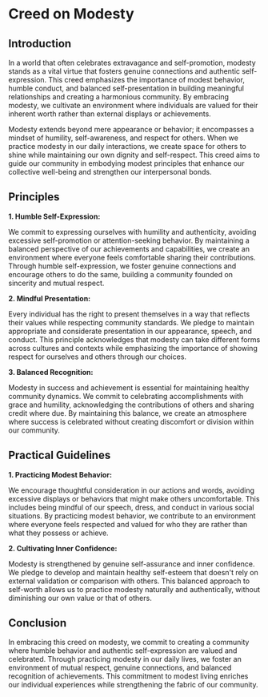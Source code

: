 # Creed on Modesty

## Introduction

In a world that often celebrates extravagance and self-promotion, modesty stands as a vital virtue that fosters genuine connections and authentic self-expression. This creed emphasizes the importance of modest behavior, humble conduct, and balanced self-presentation in building meaningful relationships and creating a harmonious community. By embracing modesty, we cultivate an environment where individuals are valued for their inherent worth rather than external displays or achievements.

Modesty extends beyond mere appearance or behavior; it encompasses a mindset of humility, self-awareness, and respect for others. When we practice modesty in our daily interactions, we create space for others to shine while maintaining our own dignity and self-respect. This creed aims to guide our community in embodying modest principles that enhance our collective well-being and strengthen our interpersonal bonds.

## Principles

**1. Humble Self-Expression:** 

We commit to expressing ourselves with humility and authenticity, avoiding excessive self-promotion or attention-seeking behavior. By maintaining a balanced perspective of our achievements and capabilities, we create an environment where everyone feels comfortable sharing their contributions. Through humble self-expression, we foster genuine connections and encourage others to do the same, building a community founded on sincerity and mutual respect.

**2. Mindful Presentation:** 

Every individual has the right to present themselves in a way that reflects their values while respecting community standards. We pledge to maintain appropriate and considerate presentation in our appearance, speech, and conduct. This principle acknowledges that modesty can take different forms across cultures and contexts while emphasizing the importance of showing respect for ourselves and others through our choices.

**3. Balanced Recognition:** 

Modesty in success and achievement is essential for maintaining healthy community dynamics. We commit to celebrating accomplishments with grace and humility, acknowledging the contributions of others and sharing credit where due. By maintaining this balance, we create an atmosphere where success is celebrated without creating discomfort or division within our community.

## Practical Guidelines

**1. Practicing Modest Behavior:** 

We encourage thoughtful consideration in our actions and words, avoiding excessive displays or behaviors that might make others uncomfortable. This includes being mindful of our speech, dress, and conduct in various social situations. By practicing modest behavior, we contribute to an environment where everyone feels respected and valued for who they are rather than what they possess or achieve.

**2. Cultivating Inner Confidence:** 

Modesty is strengthened by genuine self-assurance and inner confidence. We pledge to develop and maintain healthy self-esteem that doesn't rely on external validation or comparison with others. This balanced approach to self-worth allows us to practice modesty naturally and authentically, without diminishing our own value or that of others.

## Conclusion

In embracing this creed on modesty, we commit to creating a community where humble behavior and authentic self-expression are valued and celebrated. Through practicing modesty in our daily lives, we foster an environment of mutual respect, genuine connections, and balanced recognition of achievements. This commitment to modest living enriches our individual experiences while strengthening the fabric of our community.

